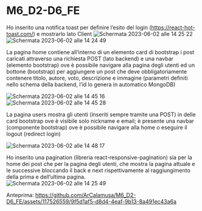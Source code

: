# M6_D2-D6_FE
Ho inserito una notifica toast per definire l’esito del login (https://react-hot-toast.com/) e mostrarlo lato Client
![Schermata 2023-06-02 alle 14 25 22](https://github.com/ArCalamusa/M6_D2-D6_FE/assets/117526559/52576059-3e42-4eba-9978-eca2e4ce8e78)
![Schermata 2023-06-02 alle 14 24 49](https://github.com/ArCalamusa/M6_D2-D6_FE/assets/117526559/cb78d6c6-a079-40ca-8d08-8cffdc688ad9)

La pagina home contiene all’interno di un elemento card di bootstrap i post caricati attraverso una  richiesta POST (lato backend) e una navbar (elemento bootstrap) ove è possibile navigare alla pagina degli utenti ed un bottone (bootstrap) per aggiungere un post che deve obbligatoriamente contenere titolo, autore, voto, descrizione e immagine (parametri definiti nello schema della backend, l’id lo genera in automatico MongoDB)

![Schermata 2023-06-02 alle 14 45 16](https://github.com/ArCalamusa/M6_D2-D6_FE/assets/117526559/dc8e865b-b09f-4a9b-8191-4dfb32a3aa1b)
![Schermata 2023-06-02 alle 14 45 28](https://github.com/ArCalamusa/M6_D2-D6_FE/assets/117526559/1dd38181-bb08-4f8c-80e5-8f54e68a279a)

La pagina users mostra gli utenti (inseriti sempre tramite una POST) in delle card bootstrap ove è visibile solo nickname e email; è presente una navbar (componente bootstrap) ove è possibile navigare alla home o eseguire il logout (redirect login)

![Schermata 2023-06-02 alle 14 48 17](https://github.com/ArCalamusa/M6_D2-D6_FE/assets/117526559/712f122a-642c-401c-a52a-13f9a31aafb5)

Ho inserito una pagination (libreria react-responsive-pagination) sia per la home dei post che per la pagina degli utenti, che mostra la pagina attuale e le successive bloccando il back e next rispettivamente al raggiungimento della prima e dell’ultima pagina.  
![Schermata 2023-06-02 alle 14 25 49](https://github.com/ArCalamusa/M6_D2-D6_FE/assets/117526559/fac18d4b-f870-4792-9cf3-dbf0dd2c0c5f)

Anteprima:
https://github.com/ArCalamusa/M6_D2-D6_FE/assets/117526559/9f5d1af5-d8d4-4eaf-9b13-8a491ec43a6a

